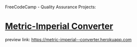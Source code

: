 FreeCodeCamp - Quality Assurance Projects:

# [Metric-Imperial Converter](https://www.freecodecamp.org/learn/quality-assurance/quality-assurance-projects/metric-imperial-converter)

preview link: https://metric-imperial--converter.herokuapp.com